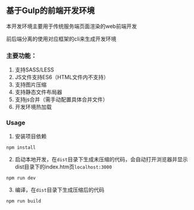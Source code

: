 ## 基于Gulp的前端开发环境

本开发环境主要用于传统服务端页面渲染的web前端开发

前后端分离的使用对应框架的cli来生成开发环境

### 主要功能：

1. 支持SASS/LESS
2. JS文件支持ES6（HTML文件内不支持）
3. 支持图片压缩
4. 支持静态文件布局器
5. 支持js合并（需手动配置具体合并文件）
6. 开发环境热加载

### Usage

1. 安装项目依赖

`npm install`

2. 启动本地开发，在`dist`目录下生成未压缩的代码，会自动打开浏览器并显示dist目录下的index.htm页`localhost:3000`

`npm run dev`

3. 编译，在`dist`目录下生成压缩后的代码

`npm run build`







